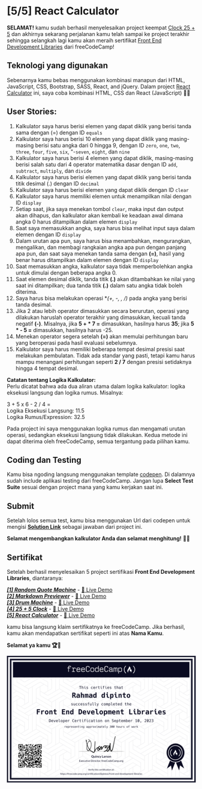 # [5/5] React Calculator

**SELAMAT!** kamu sudah berhasil menyelesaikan project keempat [Clock 25 + 5](https://github.com/dipintoo/freeCodeCamp_Clock-25-5) dan akhirnya sekarang perjalanan kamu telah sampai ke project terakhir sehingga selangkah lagi kamu akan meraih sertifikat [Front End Development Libraries](https://www.freecodecamp.org/learn/front-end-development-libraries/) dari freeCodeCamp!

## Teknologi yang digunakan

Sebenarnya kamu bebas menggunakan kombinasi manapun dari HTML, JavaScript, CSS, Bootstrap, SASS, React, and jQuery. Dalam project [React Calculator](https://www.freecodecamp.org/learn/front-end-development-libraries/front-end-development-libraries-projects/build-a-javascript-calculator) ini, saya coba kombinasi HTML, CSS dan React (JavaScript) 👍🏻

## User Stories:

1. Kalkulator saya harus berisi elemen yang dapat diklik yang berisi tanda sama dengan (=) dengan ID `equals`
2. Kalkulator saya harus berisi 10 elemen yang dapat diklik yang masing-masing berisi satu angka dari 0 hingga 9, dengan ID `zero`, `one`, `two`, `three`, `four`, `five`, `six`, "-`seven`, `eight`, dan `nine`
3. Kalkulator saya harus berisi 4 elemen yang dapat diklik, masing-masing berisi salah satu dari 4 operator matematika dasar dengan ID `add`, `subtract`, `multiply`, dan `divide`
4. Kalkulator saya harus berisi elemen yang dapat diklik yang berisi tanda titik desimal (.) dengan ID `decimal`
5. Kalkulator saya harus berisi elemen yang dapat diklik dengan ID `clear`
6. Kalkulator saya harus memiliki elemen untuk menampilkan nilai dengan ID `display`
7. Setiap saat, jika saya menekan tombol `clear`, maka input dan output akan dihapus, dan kalkulator akan kembali ke keadaan awal dimana angka 0 harus ditampilkan dalam elemen `display`
8. Saat saya memasukkan angka, saya harus bisa melihat input saya dalam elemen dengan ID `display`
9. Dalam urutan apa pun, saya harus bisa menambahkan, mengurangkan, mengalikan, dan membagi rangkaian angka apa pun dengan panjang apa pun, dan saat saya menekan tanda sama dengan **(=)**, hasil yang benar harus ditampilkan dalam elemen dengan ID `display`
10. Saat memasukkan angka, kalkulator saya tidak memperbolehkan angka untuk dimulai dengan beberapa angka 0.
11. Saat elemen desimal diklik, tanda titik **(.)** akan ditambahkan ke nilai yang saat ini ditampilkan; dua tanda titik **(.)** dalam satu angka tidak boleh diterima.
12. Saya harus bisa melakukan operasi **(+, -, *, /)** pada angka yang berisi tanda desimal.
13. Jika 2 atau lebih operator dimasukkan secara berurutan, operasi yang dilakukan haruslah operator terakhir yang dimasukkan, kecuali tanda negatif **(-)**. Misalnya, jika **5 + * 7 =** dimasukkan, hasilnya harus **35**; jika **5 * - 5 =** dimasukkan, hasilnya harus -25.
14. Menekan operator segera setelah **(=)** akan memulai perhitungan baru yang beroperasi pada hasil evaluasi sebelumnya.
15. Kalkulator saya harus memiliki beberapa tempat desimal presisi saat melakukan pembulatan. Tidak ada standar yang pasti, tetapi kamu harus mampu menangani perhitungan seperti **2 / 7** dengan presisi setidaknya hingga 4 tempat desimal.

**Catatan tentang Logika Kalkulator:**  
Perlu dicatat bahwa ada dua aliran utama dalam logika kalkulator: logika eksekusi langsung dan logika rumus. Misalnya: 

3 + 5 x 6 - 2 / 4 =  
Logika Eksekusi Langsung: 11.5  
Logika Rumus/Expression: 32.5

Pada project ini saya menggunakan logika rumus dan mengamati urutan operasi, sedangkan eksekusi langsung tidak dilakukan. Kedua metode ini dapat diterima oleh freeCodeCamp, semua tergantung pada pilihan kamu.

## Coding dan Testing

Kamu bisa ngoding langsung menggunakan template [codepen](https://codepen.io/pen?template=MJjpwO). Di dalamnya sudah include aplikasi testing dari freeCodeCamp. Jangan lupa **Select Test Suite** sesuai dengan project mana yang kamu kerjakan saat ini. 

## Submit

Setelah lolos semua test, kamu bisa menggunakan Url dari codepen untuk mengisi [**Solution Link**](https://www.freecodecamp.org/learn/front-end-development-libraries/front-end-development-libraries-projects/build-a-javascript-calculator) sebagai jawaban dari project ini.

**Selamat mengembangkan kalkulator Anda dan selamat menghitung!** 🧮🎯

## Sertifikat

Setelah berhasil menyelesaikan 5 project sertifikasi **Front End Development Libraries**, diantaranya:

[***[1] Random Quote Machine***](https://github.com/dipintoo/freeCodeCamp_Random-Quote-Mechine) - [🔴 Live Demo](https://codepen.io/dipintoo/full/wvRzZXr)  
[***[2] Markdown Previewer***](https://github.com/dipintoo/freeCodeCamp_Markdown-Previewer) - [🔴 Live Demo](https://codepen.io/dipintoo/full/RwEojXz)  
[***[3] Drum Machine***](https://github.com/dipintoo/freeCodeCamp_Drum-Machine) - [🔴 Live Demo](https://codepen.io/dipintoo/full/qBLRBxx)  
[***[4] 25 + 5 Clock***](https://github.com/dipintoo/freeCodeCamp_Clock-25-5) - [🔴 Live Demo](https://codepen.io/dipintoo/full/WNLpwoX)  
[***[5] React Calculator***](https://github.com/dipintoo/freeCodeCamp_React-Calculator) - [🔴 Live Demo](https://codepen.io/dipintoo/full/WNLRyLa)

kamu bisa langsung klaim sertifikatnya ke freeCodeCamp. Jika berhasil, kamu akan mendapatkan sertifikat seperti ini atas **Nama Kamu**.

**Selamat ya kamu 🏆🏅**

![Sertifikat kamu](https://github.com/dipintoo/freeCodeCamp_React-Calculator/blob/main/Sertifikat.png)
